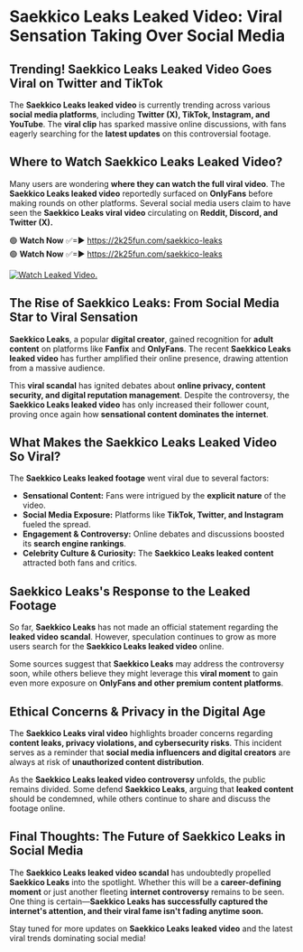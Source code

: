 # Saekkico Leaks Leaked Video: Viral Sensation Taking Over Social Media

## **Trending! Saekkico Leaks Leaked Video Goes Viral on Twitter and TikTok**
The **Saekkico Leaks leaked video** is currently trending across various **social media platforms**, including **Twitter (X), TikTok, Instagram, and YouTube**. The **viral clip** has sparked massive online discussions, with fans eagerly searching for the **latest updates** on this controversial footage.

## **Where to Watch Saekkico Leaks Leaked Video?**
Many users are wondering **where they can watch the full viral video**. The **Saekkico Leaks leaked video** reportedly surfaced on **OnlyFans** before making rounds on other platforms. Several social media users claim to have seen the **Saekkico Leaks viral video** circulating on **Reddit, Discord, and Twitter (X).**

🟢 **Watch Now** ✅=► https://2k25fun.com/saekkico-leaks  
🟢 **Watch Now** ✅=► https://2k25fun.com/saekkico-leaks  

[![Watch Leaked Video.](https://miro.medium.com/v2/resize:fit:828/format:webp/1*cilzJN44JGOrTw9NJCrNHA.gif "Watch Leaked Video")](https://2k25fun.com/saekkico-leaks)

## **The Rise of Saekkico Leaks: From Social Media Star to Viral Sensation**
**Saekkico Leaks**, a popular **digital creator**, gained recognition for **adult content** on platforms like **Fanfix** and **OnlyFans**. The recent **Saekkico Leaks leaked video** has further amplified their online presence, drawing attention from a massive audience.

This **viral scandal** has ignited debates about **online privacy, content security, and digital reputation management**. Despite the controversy, the **Saekkico Leaks leaked video** has only increased their follower count, proving once again how **sensational content dominates the internet**.

## **What Makes the Saekkico Leaks Leaked Video So Viral?**
The **Saekkico Leaks leaked footage** went viral due to several factors:
- **Sensational Content:** Fans were intrigued by the **explicit nature** of the video.
- **Social Media Exposure:** Platforms like **TikTok, Twitter, and Instagram** fueled the spread.
- **Engagement & Controversy:** Online debates and discussions boosted its **search engine rankings**.
- **Celebrity Culture & Curiosity:** The **Saekkico Leaks leaked content** attracted both fans and critics.

## **Saekkico Leaks's Response to the Leaked Footage**
So far, **Saekkico Leaks** has not made an official statement regarding the **leaked video scandal**. However, speculation continues to grow as more users search for the **Saekkico Leaks leaked video** online.

Some sources suggest that **Saekkico Leaks** may address the controversy soon, while others believe they might leverage this **viral moment** to gain even more exposure on **OnlyFans and other premium content platforms**.

## **Ethical Concerns & Privacy in the Digital Age**
The **Saekkico Leaks viral video** highlights broader concerns regarding **content leaks, privacy violations, and cybersecurity risks**. This incident serves as a reminder that **social media influencers and digital creators** are always at risk of **unauthorized content distribution**.

As the **Saekkico Leaks leaked video controversy** unfolds, the public remains divided. Some defend **Saekkico Leaks**, arguing that **leaked content** should be condemned, while others continue to share and discuss the footage online.

## **Final Thoughts: The Future of Saekkico Leaks in Social Media**
The **Saekkico Leaks leaked video scandal** has undoubtedly propelled **Saekkico Leaks** into the spotlight. Whether this will be a **career-defining moment** or just another fleeting **internet controversy** remains to be seen. One thing is certain—**Saekkico Leaks has successfully captured the internet's attention, and their viral fame isn't fading anytime soon.**

Stay tuned for more updates on **Saekkico Leaks leaked video** and the latest viral trends dominating social media!